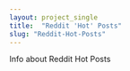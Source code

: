 ```yaml
---
layout: project_single
title:  "Reddit 'Hot' Posts"
slug: "Reddit-Hot-Posts"
---
```

Info about Reddit Hot Posts
